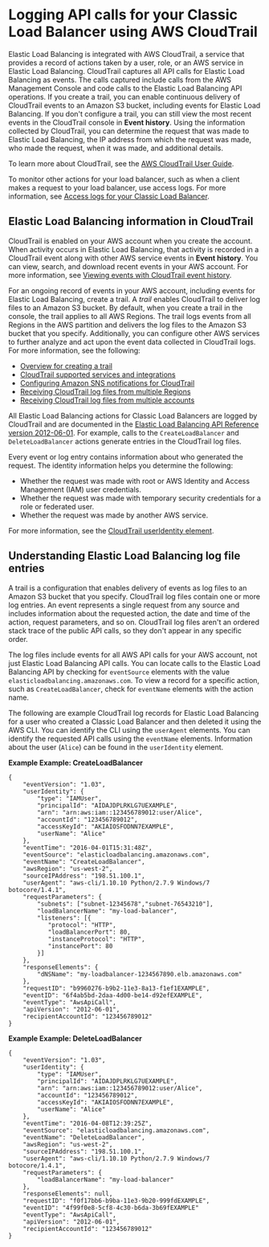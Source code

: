 # Logging API calls for your Classic Load Balancer using AWS CloudTrail<a name="ELB-API-Logs"></a>

Elastic Load Balancing is integrated with AWS CloudTrail, a service that provides a record of actions taken by a user, role, or an AWS service in Elastic Load Balancing\. CloudTrail captures all API calls for Elastic Load Balancing as events\. The calls captured include calls from the AWS Management Console and code calls to the Elastic Load Balancing API operations\. If you create a trail, you can enable continuous delivery of CloudTrail events to an Amazon S3 bucket, including events for Elastic Load Balancing\. If you don't configure a trail, you can still view the most recent events in the CloudTrail console in **Event history**\. Using the information collected by CloudTrail, you can determine the request that was made to Elastic Load Balancing, the IP address from which the request was made, who made the request, when it was made, and additional details\.

To learn more about CloudTrail, see the [AWS CloudTrail User Guide](https://docs.aws.amazon.com/awscloudtrail/latest/userguide/)\.

To monitor other actions for your load balancer, such as when a client makes a request to your load balancer, use access logs\. For more information, see [Access logs for your Classic Load Balancer](access-log-collection.md)\.

## Elastic Load Balancing information in CloudTrail<a name="elb-info-in-cloudtrail"></a>

CloudTrail is enabled on your AWS account when you create the account\. When activity occurs in Elastic Load Balancing, that activity is recorded in a CloudTrail event along with other AWS service events in **Event history**\. You can view, search, and download recent events in your AWS account\. For more information, see [Viewing events with CloudTrail event history](https://docs.aws.amazon.com/awscloudtrail/latest/userguide/view-cloudtrail-events.html)\.

For an ongoing record of events in your AWS account, including events for Elastic Load Balancing, create a trail\. A *trail* enables CloudTrail to deliver log files to an Amazon S3 bucket\. By default, when you create a trail in the console, the trail applies to all AWS Regions\. The trail logs events from all Regions in the AWS partition and delivers the log files to the Amazon S3 bucket that you specify\. Additionally, you can configure other AWS services to further analyze and act upon the event data collected in CloudTrail logs\. For more information, see the following:
+ [Overview for creating a trail](https://docs.aws.amazon.com/awscloudtrail/latest/userguide/cloudtrail-create-and-update-a-trail.html)
+ [CloudTrail supported services and integrations](https://docs.aws.amazon.com/awscloudtrail/latest/userguide/cloudtrail-aws-service-specific-topics.html#cloudtrail-aws-service-specific-topics-integrations)
+ [Configuring Amazon SNS notifications for CloudTrail](https://docs.aws.amazon.com/awscloudtrail/latest/userguide/getting_notifications_top_level.html)
+ [Receiving CloudTrail log files from multiple Regions](https://docs.aws.amazon.com/awscloudtrail/latest/userguide/receive-cloudtrail-log-files-from-multiple-regions.html)
+ [Receiving CloudTrail log files from multiple accounts](https://docs.aws.amazon.com/awscloudtrail/latest/userguide/cloudtrail-receive-logs-from-multiple-accounts.html)

All Elastic Load Balancing actions for Classic Load Balancers are logged by CloudTrail and are documented in the [Elastic Load Balancing API Reference version 2012\-06\-01](https://docs.aws.amazon.com/elasticloadbalancing/2012-06-01/APIReference/)\. For example, calls to the `CreateLoadBalancer` and `DeleteLoadBalancer` actions generate entries in the CloudTrail log files\.

Every event or log entry contains information about who generated the request\. The identity information helps you determine the following: 
+ Whether the request was made with root or AWS Identity and Access Management \(IAM\) user credentials\.
+ Whether the request was made with temporary security credentials for a role or federated user\.
+ Whether the request was made by another AWS service\.

For more information, see the [CloudTrail userIdentity element](https://docs.aws.amazon.com/awscloudtrail/latest/userguide/cloudtrail-event-reference-user-identity.html)\.

## Understanding Elastic Load Balancing log file entries<a name="understanding-elb-entries"></a>

A trail is a configuration that enables delivery of events as log files to an Amazon S3 bucket that you specify\. CloudTrail log files contain one or more log entries\. An event represents a single request from any source and includes information about the requested action, the date and time of the action, request parameters, and so on\. CloudTrail log files aren't an ordered stack trace of the public API calls, so they don't appear in any specific order\.

The log files include events for all AWS API calls for your AWS account, not just Elastic Load Balancing API calls\. You can locate calls to the Elastic Load Balancing API by checking for `eventSource` elements with the value `elasticloadbalancing.amazonaws.com`\. To view a record for a specific action, such as `CreateLoadBalancer`, check for `eventName` elements with the action name\.

The following are example CloudTrail log records for Elastic Load Balancing for a user who created a Classic Load Balancer and then deleted it using the AWS CLI\. You can identify the CLI using the `userAgent` elements\. You can identify the requested API calls using the `eventName` elements\. Information about the user \(`Alice`\) can be found in the `userIdentity` element\.

**Example Example: CreateLoadBalancer**  

```
{
    "eventVersion": "1.03",
    "userIdentity": {
        "type": "IAMUser",
        "principalId": "AIDAJDPLRKLG7UEXAMPLE",
        "arn": "arn:aws:iam::123456789012:user/Alice",
        "accountId": "123456789012",
        "accessKeyId": "AKIAIOSFODNN7EXAMPLE",
        "userName": "Alice"
    },
    "eventTime": "2016-04-01T15:31:48Z",
    "eventSource": "elasticloadbalancing.amazonaws.com",
    "eventName": "CreateLoadBalancer",
    "awsRegion": "us-west-2",
    "sourceIPAddress": "198.51.100.1",
    "userAgent": "aws-cli/1.10.10 Python/2.7.9 Windows/7 botocore/1.4.1",
    "requestParameters": {
        "subnets": ["subnet-12345678","subnet-76543210"],
        "loadBalancerName": "my-load-balancer",
        "listeners": [{
           "protocol": "HTTP",
           "loadBalancerPort": 80,
           "instanceProtocol": "HTTP",
           "instancePort": 80
        }]
    },
    "responseElements": {
        "dNSName": "my-loadbalancer-1234567890.elb.amazonaws.com"
    },
    "requestID": "b9960276-b9b2-11e3-8a13-f1ef1EXAMPLE",
    "eventID": "6f4ab5bd-2daa-4d00-be14-d92efEXAMPLE",
    "eventType": "AwsApiCall",
    "apiVersion": "2012-06-01",
    "recipientAccountId": "123456789012"
}
```

**Example Example: DeleteLoadBalancer**  

```
{
    "eventVersion": "1.03",
    "userIdentity": {
        "type": "IAMUser",
        "principalId": "AIDAJDPLRKLG7UEXAMPLE",
        "arn": "arn:aws:iam::123456789012:user/Alice",
        "accountId": "123456789012",
        "accessKeyId": "AKIAIOSFODNN7EXAMPLE",
        "userName": "Alice"
    },
    "eventTime": "2016-04-08T12:39:25Z",
    "eventSource": "elasticloadbalancing.amazonaws.com",
    "eventName": "DeleteLoadBalancer",
    "awsRegion": "us-west-2",
    "sourceIPAddress": "198.51.100.1",
    "userAgent": "aws-cli/1.10.10 Python/2.7.9 Windows/7 botocore/1.4.1",
    "requestParameters": {
        "loadBalancerName": "my-load-balancer"
    },
    "responseElements": null,
    "requestID": "f0f17bb6-b9ba-11e3-9b20-999fdEXAMPLE",
    "eventID": "4f99f0e8-5cf8-4c30-b6da-3b69fEXAMPLE"
    "eventType": "AwsApiCall",
    "apiVersion": "2012-06-01",
    "recipientAccountId": "123456789012"
}
```